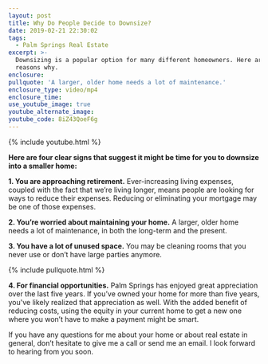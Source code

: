 ```yaml
---
layout: post
title: Why Do People Decide to Downsize?
date: 2019-02-21 22:30:02
tags:
  - Palm Springs Real Estate
excerpt: >-
  Downsizing is a popular option for many different homeowners. Here are four
  reasons why.
enclosure:
pullquote: 'A larger, older home needs a lot of maintenance.'
enclosure_type: video/mp4
enclosure_time:
use_youtube_image: true
youtube_alternate_image:
youtube_code: 8iZ43QoeF6g
---
```


{% include youtube.html %}

**Here are four clear signs that suggest it might be time for you to downsize into a smaller home:**

**1. You are approaching retirement.** Ever-increasing living expenses, coupled with the fact that we’re living longer, means people are looking for ways to reduce their expenses. Reducing or eliminating your mortgage may be one of those expenses.

**2. You’re worried about maintaining your home.** A larger, older home needs a lot of maintenance, in both the long-term and the present.

**3. You have a lot of unused space.** You may be cleaning rooms that you never use or don’t have large parties anymore.

{% include pullquote.html %}

**4. For financial opportunities.** Palm Springs has enjoyed great appreciation over the last five years. If you’ve owned your home for more than five years, you've likely realized that appreciation as well. With the added benefit of reducing costs, using the equity in your current home to get a new one where you won’t have to make a payment might be smart.

If you have any questions for me about your home or about real estate in general, don’t hesitate to give me a call or send me an email. I look forward to hearing from you soon.